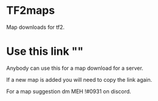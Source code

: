 # TF2maps
Map downloads for tf2.

# Use this link ""

Anybody can use this for a map download for a server.

If a new map is added you will need to copy the link again.

For a map suggestion dm MEH !#0931 on discord.
